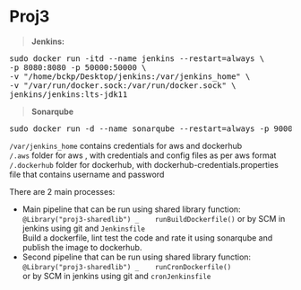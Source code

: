 # Proj3

>**Jenkins:** 

<pre>sudo docker run -itd --name jenkins --restart=always \
-p 8080:8080 -p 50000:50000 \
-v "/home/bckp/Desktop/jenkins:/var/jenkins_home" \
-v "/var/run/docker.sock:/var/run/docker.sock" \
jenkins/jenkins:lts-jdk11  
</pre>

>**Sonarqube**
<pre>sudo docker run -d --name sonarqube --restart=always -p 9000:9000 -p 9092:9092 sonarqube</pre>

  `/var/jenkins_home` contains credentials for aws and dockerhub  
      `/.aws` folder for aws , with credentials and config files as per aws format  
      `/.dockerhub` folder for dockerhub, with dockerhub-credentials.properties file that contains username and password  

There are 2 main processes:
* Main pipeline that can be run using shared library function:   
`@Library("proj3-sharedlib") _   
runBuildDockerfile()`
or by SCM in jenkins using git and `Jenkinsfile`   
Build a dockerfile, lint test the code and rate it using sonarqube and publish the image to dockerhub.
* Second pipeline that can be run using shared library function:   
`@Library("proj3-sharedlib") _   
runCronDockerfile()`   
or by SCM in jenkins using git and `cronJenkinsfile`
